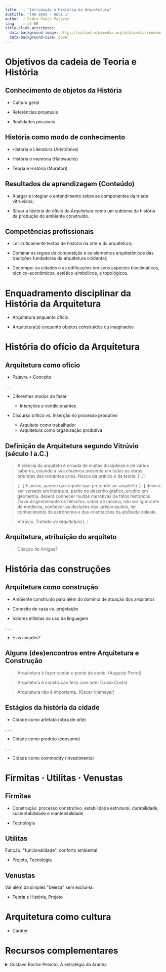 ```yaml
---
title   : "Introdução à História da Arquitetura"
subtitle: "TAU 0005 · Aula 1"
author  : Pedro Paulo Palazzo
lang    : pt-BR
title-slide-attributes:
  data-background-image: https://upload.wikimedia.org/wikipedia/commons/3/33/Cole_Thomas_The_dream_of_the_architect_210_Sun_Unedited.jpg
  data-background-size: cover
---
```


# Objetivos da cadeia de Teoria e História

## Conhecimento de objetos da História

- Cultura geral

- Referências projetuais

- Realidades possíveis

## História como modo de conhecimento

- História e Literatura (Aristóteles)

- História e memória (Halbwachs)

- Teoria e História (Muratori)

## Resultados de aprendizagem (Conteúdo)

- Alargar e integrar o entendimento sobre as componentes da tríade
  vitruviana;

- Situar a história do ofício da Arquitetura como um subtema da história
  da produção do ambiente construído.

## Competências profissionais

- Ler criticamente textos de história da arte e da arquitetura;

- Dominar as regras de composição e os elementos arquitetônicos das
  tradições fundadoras da arquitetura ocidental;

- Decompor as cidades e as edificações em seus aspectos bioclimáticos,
  técnico-econômicos, estético-simbólicos, e topológicos.

# Enquadramento disciplinar da História da Arquitetura

- Arquitetura enquanto ofício

- Arquitetura(s) enquanto objetos construídos ou imaginados

# História do ofício da Arquitetura

## Arquitetura como ofício

- Palavra ≠ Conceito

. . .

- Diferentes modos de fazer
  - Intenções e condicionantes

- Discurso crítico vs. Inserção no processo produtivo
  - Arquiteto como trabalhador
  - Arquitetura como organização produtiva

## Definição da Arquitetura segundo Vitrúvio (século I a.C.)

> A ciência do arquiteto é ornada de muitas disciplinas e de vários
> saberes, estando a sua dinâmica presente em todas as obras oriundas
> das restantes artes. Nasce da prática e da teoria. [...]
>
> [...] E assim, parece que aquele que pretende ser arquiteto [...]
> deverá ser versado em literatura, perito no desenho gráfico, erudito
> em geometria, deverá conhecer muitas narrativas de fatos históricos.
> Ouvir diligentemente os filósofos, saber de música, não ser ignorante
> de medicina, conhecer as decisões dos jurisconsultos, ter conhecimento
> da astronomia e das orientações da abóbada celeste.
>
> Vitrúvio, *Tratado de arquitetura* I, i

## Arquitetura, atribuição do arquiteto

> Citação do Artigas?

# História das construções

## Arquitetura como construção

- Ambiente construído para além do domínio de atuação dos arquitetos

- Conceito de casa vs. projetação

- Valores elitistas no uso da linguagem

. . .

- E as cidades?

## Alguns (des)encontros entre Arquitetura e Construção

> Arquitetura é fazer cantar o ponto de apoio. (Auguste Perret)

> Arquitetura é construção feita com arte. (Lucio Costa)

> Arquitetura não é importante. (Oscar Niemeyer)

## Estágios da história da cidade

- Cidade como artefato (obra de arte)

. . .

- Cidade como produto (consumo)

. . .

- Cidade como commodity (investimento)

# Firmitas · Utilitas · Venustas

## Firmitas

- Construção: processo construtivo, estabilidade estrutural,
  durabilidade, sustentabilidade e mantenibilidade

- Tecnologia

## Utilitas

Função: "funcionalidade", conforto ambiental

- Projeto, Tecnologia

## Venustas

Vai além da simples "beleza" sem excluí-la.

- Teoria e História, Projeto

# Arquitetura como cultura

- Caráter

# Recursos complementares

<details>

  <summary>Gustavo Rocha-Peixoto. A estratégia da Aranha</summary>

  <iframe style="text-align: center;" src="https://www.youtube-nocookie.com/embed/YQZGHr9qJoQ" allow="accelerometer; autoplay; encrypted-media; gyroscope; picture-in-picture" allowfullscreen="" width="560" height="315" frameborder="0">

    [Ver no YouTube](https://www.youtube-nocookie.com/embed/YQZGHr9qJoQ)

  </iframe>

</details>
